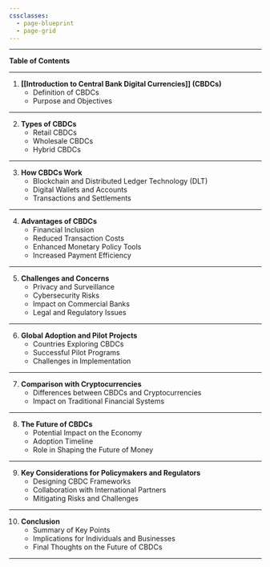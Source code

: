 ```yaml
---
cssclasses:
  - page-blueprint
  - page-grid
---
```



---

**Table of Contents**

---

1. **[[Introduction to Central Bank Digital Currencies]] (CBDCs)**
   - Definition of CBDCs
   - Purpose and Objectives

---

2. **Types of CBDCs**
   - Retail CBDCs
   - Wholesale CBDCs
   - Hybrid CBDCs

---

3. **How CBDCs Work**
   - Blockchain and Distributed Ledger Technology (DLT)
   - Digital Wallets and Accounts
   - Transactions and Settlements

---

4. **Advantages of CBDCs**
   - Financial Inclusion
   - Reduced Transaction Costs
   - Enhanced Monetary Policy Tools
   - Increased Payment Efficiency

---

5. **Challenges and Concerns**
   - Privacy and Surveillance
   - Cybersecurity Risks
   - Impact on Commercial Banks
   - Legal and Regulatory Issues

---

6. **Global Adoption and Pilot Projects**
   - Countries Exploring CBDCs
   - Successful Pilot Programs
   - Challenges in Implementation

---

7. **Comparison with Cryptocurrencies**
   - Differences between CBDCs and Cryptocurrencies
   - Impact on Traditional Financial Systems

---

8. **The Future of CBDCs**
   - Potential Impact on the Economy
   - Adoption Timeline
   - Role in Shaping the Future of Money

---

9. **Key Considerations for Policymakers and Regulators**
   - Designing CBDC Frameworks
   - Collaboration with International Partners
   - Mitigating Risks and Challenges

---

10. **Conclusion**
    - Summary of Key Points
    - Implications for Individuals and Businesses
    - Final Thoughts on the Future of CBDCs

---